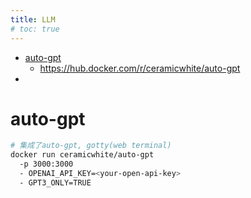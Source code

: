 ```yaml
---
title: LLM
# toc: true
---
```


* [auto-gpt](https://github.com/Significant-Gravitas/AutoGPT)
  * https://hub.docker.com/r/ceramicwhite/auto-gpt
* 

# auto-gpt
```sh
# 集成了auto-gpt, gotty(web terminal)
docker run ceramicwhite/auto-gpt
  -p 3000:3000
  - OPENAI_API_KEY=<your-open-api-key>
  - GPT3_ONLY=TRUE
```

